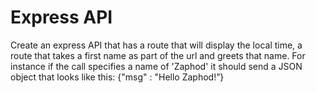 Express API
==============

Create an express API that has a route that will display the local time, a route that takes a first name as part of the url and greets that name. For instance if the call specifies a name of 'Zaphod' it should send a JSON object that looks like this: {"msg" : "Hello Zaphod!”}